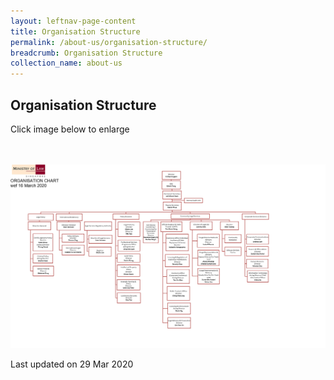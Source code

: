 ```yaml
---
layout: leftnav-page-content
title: Organisation Structure
permalink: /about-us/organisation-structure/
breadcrumb: Organisation Structure
collection_name: about-us
---
```


Organisation Structure
---

Click image below to enlarge
<div class="image">
  <a href="/files/minlaw_org_chart_13032020.pdf">
    <br>
    <br>
    <img src="/images/minlaw_org_chart_16032020.png" title="Organisation Structure" alt="Organisation Structure">
  </a>
</div>

<p class="right-side-updated">Last updated on 29 Mar 2020</p>

